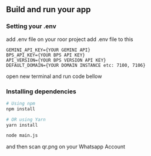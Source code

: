 ## Build and run your app

### Setting your .env
add .env file on your roor project
add .env file to this
```
GEMINI_API_KEY={YOUR GEMINI API}
BPS_API_KEY={YOUR BPS API KEY}
API_VERSION={YOUR BPS VERSION API KEY}
DEFAULT_DOMAIN={YOUR DOMAIN INSTANCE etc: 7100, 7106}
```

open new terminal and run code bellow

### Installing dependencies

```sh
# Using npm
npm install

# OR using Yarn
yarn install

node main.js
```
and then scan qr.png on your Whatsapp Account
